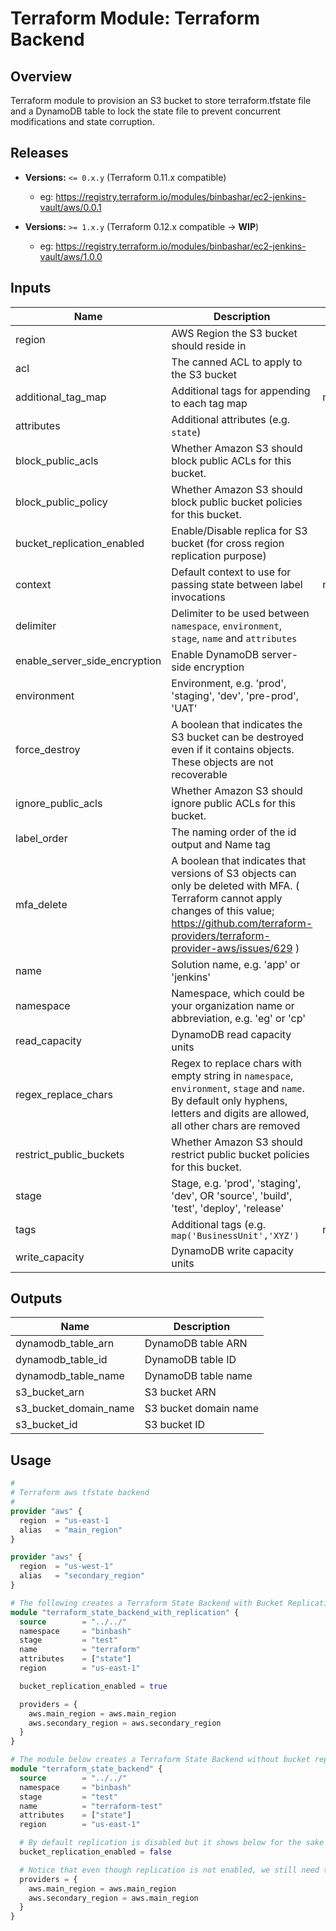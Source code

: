 # Terraform Module: Terraform Backend
## Overview
Terraform module to provision an S3 bucket to store terraform.tfstate file and a
DynamoDB table to lock the state file to prevent concurrent modifications and state corruption.

## Releases
- **Versions:** `<= 0.x.y` (Terraform 0.11.x compatible)
    - eg: https://registry.terraform.io/modules/binbashar/ec2-jenkins-vault/aws/0.0.1

- **Versions:** `>= 1.x.y` (Terraform 0.12.x compatible -> **WIP**)
    - eg: https://registry.terraform.io/modules/binbashar/ec2-jenkins-vault/aws/1.0.0

## Inputs

| Name | Description | Type | Default | Required |
|------|-------------|:----:|:-----:|:-----:|
| region | AWS Region the S3 bucket should reside in | string | n/a | yes |
| acl | The canned ACL to apply to the S3 bucket | string | `"private"` | no |
| additional\_tag\_map | Additional tags for appending to each tag map | map(string) | `{}` | no |
| attributes | Additional attributes (e.g. `state`) | list(string) | `[ "state" ]` | no |
| block\_public\_acls | Whether Amazon S3 should block public ACLs for this bucket. | bool | `"false"` | no |
| block\_public\_policy | Whether Amazon S3 should block public bucket policies for this bucket. | bool | `"false"` | no |
| bucket\_replication\_enabled | Enable/Disable replica for S3 bucket (for cross region replication purpose) | bool | `"false"` | no |
| context | Default context to use for passing state between label invocations | map(string) | `{}` | no |
| delimiter | Delimiter to be used between `namespace`, `environment`, `stage`, `name` and `attributes` | string | `"-"` | no |
| enable\_server\_side\_encryption | Enable DynamoDB server-side encryption | bool | `"true"` | no |
| environment | Environment, e.g. 'prod', 'staging', 'dev', 'pre-prod', 'UAT' | string | `""` | no |
| force\_destroy | A boolean that indicates the S3 bucket can be destroyed even if it contains objects. These objects are not recoverable | bool | `"false"` | no |
| ignore\_public\_acls | Whether Amazon S3 should ignore public ACLs for this bucket. | bool | `"false"` | no |
| label\_order | The naming order of the id output and Name tag | list(string) | `[]` | no |
| mfa\_delete | A boolean that indicates that versions of S3 objects can only be deleted with MFA. ( Terraform cannot apply changes of this value; https://github.com/terraform-providers/terraform-provider-aws/issues/629 ) | bool | `"false"` | no |
| name | Solution name, e.g. 'app' or 'jenkins' | string | `"terraform"` | no |
| namespace | Namespace, which could be your organization name or abbreviation, e.g. 'eg' or 'cp' | string | `""` | no |
| read\_capacity | DynamoDB read capacity units | number | `"5"` | no |
| regex\_replace\_chars | Regex to replace chars with empty string in `namespace`, `environment`, `stage` and `name`. By default only hyphens, letters and digits are allowed, all other chars are removed | string | `"/[^a-zA-Z0-9-]/"` | no |
| restrict\_public\_buckets | Whether Amazon S3 should restrict public bucket policies for this bucket. | bool | `"false"` | no |
| stage | Stage, e.g. 'prod', 'staging', 'dev', OR 'source', 'build', 'test', 'deploy', 'release' | string | `""` | no |
| tags | Additional tags (e.g. `map('BusinessUnit','XYZ')` | map(string) | `{}` | no |
| write\_capacity | DynamoDB write capacity units | number | `"5"` | no |

## Outputs

| Name | Description |
|------|-------------|
| dynamodb\_table\_arn | DynamoDB table ARN |
| dynamodb\_table\_id | DynamoDB table ID |
| dynamodb\_table\_name | DynamoDB table name |
| s3\_bucket\_arn | S3 bucket ARN |
| s3\_bucket\_domain\_name | S3 bucket domain name |
| s3\_bucket\_id | S3 bucket ID |


## Usage

```terraform
#
# Terraform aws tfstate backend
#
provider "aws" {
  region  = "us-east-1
  alias   = "main_region"
}

provider "aws" {
  region  = "us-west-1"
  alias   = "secondary_region"
}

# The following creates a Terraform State Backend with Bucket Replication enabled
module "terraform_state_backend_with_replication" {
  source        = "../../"
  namespace     = "binbash"
  stage         = "test"
  name          = "terraform"
  attributes    = ["state"]
  region        = "us-east-1"

  bucket_replication_enabled = true

  providers = {
    aws.main_region = aws.main_region
    aws.secondary_region = aws.secondary_region
  }
}

# The module below creates a Terraform State Backend without bucket replication
module "terraform_state_backend" {
  source        = "../../"
  namespace     = "binbash"
  stage         = "test"
  name          = "terraform-test"
  attributes    = ["state"]
  region        = "us-east-1"

  # By default replication is disabled but it shows below for the sake of the example
  bucket_replication_enabled = false

  # Notice that even though replication is not enabled, we still need to pass a secondary_region provider
  providers = {
    aws.main_region = aws.main_region
    aws.secondary_region = aws.main_region
  }
}
```
